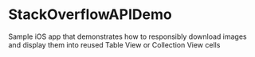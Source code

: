 # StackOverflowAPIDemo
Sample iOS app that demonstrates how to responsibly download images and display them into reused Table View or Collection View cells 
